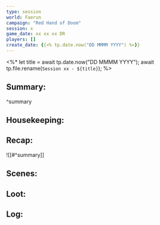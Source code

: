 ```yaml
---
type: session
world: Faerun
campaign: "Red Hand of Doom"
session: x
game_date: xx xx xx DR
players: []
create_date: {{<% tp.date.now("DD MMMM YYYY") %>}}
---
```


<%* 
let title = await tp.date.now("DD MMMM YYYY"); 
await tp.file.rename(`Session xx - ${title}`); 
%>

## Summary:

^summary

## Housekeeping:

## Recap:
![[#^summary]]

## Scenes:

## Loot:

## Log:



